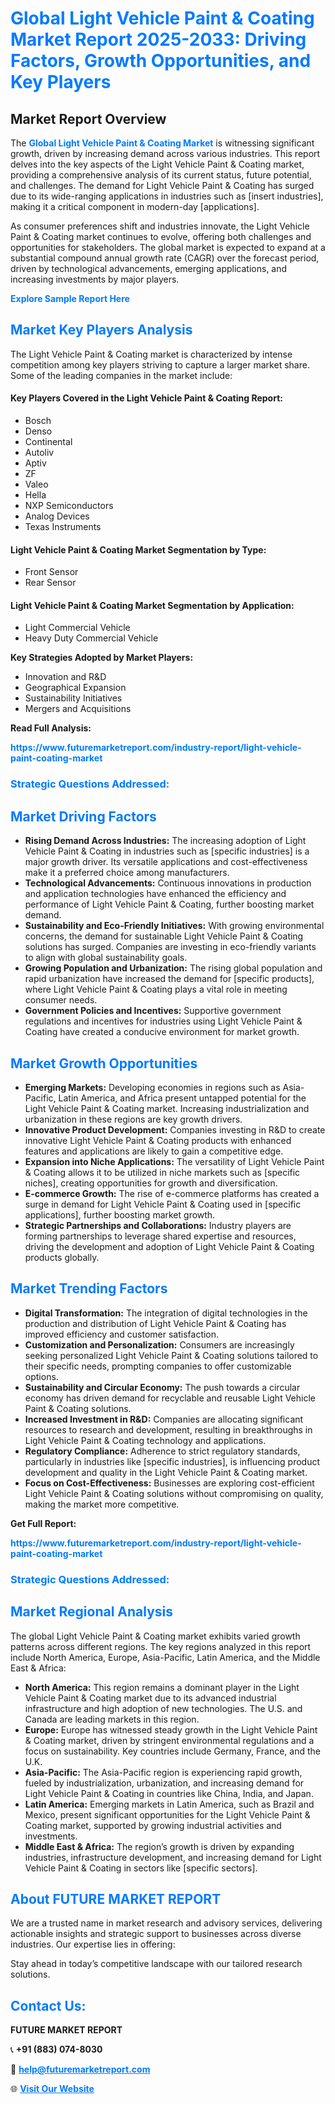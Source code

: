<h1 style="color: #007BFF;">Global Light Vehicle Paint & Coating Market Report 2025-2033: Driving Factors, Growth Opportunities, and Key Players</h1>

<section id="overview">
<h2>Market Report Overview</h2>
<p>The <a href="https://www.futuremarketreport.com/industry-report/light-vehicle-paint-coating-market" style="color: #007BFF; text-decoration: none;"><strong>Global Light Vehicle Paint & Coating Market</strong></a> is witnessing significant growth, driven by increasing demand across various industries. This report delves into the key aspects of the Light Vehicle Paint & Coating market, providing a comprehensive analysis of its current status, future potential, and challenges. The demand for Light Vehicle Paint & Coating has surged due to its wide-ranging applications in industries such as [insert industries], making it a critical component in modern-day [applications].</p>
<p>As consumer preferences shift and industries innovate, the Light Vehicle Paint & Coating market continues to evolve, offering both challenges and opportunities for stakeholders. The global market is expected to expand at a substantial compound annual growth rate (CAGR) over the forecast period, driven by technological advancements, emerging applications, and increasing investments by major players.</p>
</section>

<section id="overview">
<p><a href="https://www.futuremarketreport.com/request-sample/reportId=36533" style="color: #007BFF; text-decoration: none;"><strong>Explore Sample Report Here</strong></a></p>
</section>

<section id="key-players">
<h2 style="color: #007BFF;">Market Key Players Analysis</h2>
<p>The Light Vehicle Paint & Coating market is characterized by intense competition among key players striving to capture a larger market share. Some of the leading companies in the market include:</p>
<h4>Key Players Covered in the Light Vehicle Paint & Coating Report:</h4>
<ul><li>Bosch</li><li>Denso</li><li>Continental</li><li>Autoliv</li><li>Aptiv</li><li>ZF</li><li>Valeo</li><li>Hella</li><li>NXP Semiconductors</li><li>Analog Devices</li><li>Texas Instruments</li></ul>
<h4>Light Vehicle Paint & Coating Market Segmentation by Type:</h4>
<ul><li>Front Sensor</li><li>Rear Sensor</li></ul>

<h4>Light Vehicle Paint & Coating Market Segmentation by Application:</h4>
<ul><li>Light Commercial Vehicle</li><li>Heavy Duty Commercial Vehicle</li></ul>
<p><strong>Key Strategies Adopted by Market Players:</strong></p>
<ul>
<li>Innovation and R&D</li>
<li>Geographical Expansion</li>
<li>Sustainability Initiatives</li>
<li>Mergers and Acquisitions</li>
</ul>
</section>

<section>
<p><strong>Read Full Analysis: </strong></p><a href="https://www.futuremarketreport.com/industry-report/light-vehicle-paint-coating-market" style="color: #007BFF; text-decoration: none;"><strong>https://www.futuremarketreport.com/industry-report/light-vehicle-paint-coating-market</strong></a>
<h3 style="color: #007BFF;">Strategic Questions Addressed:</h3>
</section>

<section id="driving-factors">
<h2 style="color: #007BFF;">Market Driving Factors</h2>
<ul>
<li><strong>Rising Demand Across Industries:</strong> The increasing adoption of Light Vehicle Paint & Coating in industries such as [specific industries] is a major growth driver. Its versatile applications and cost-effectiveness make it a preferred choice among manufacturers.</li>
<li><strong>Technological Advancements:</strong> Continuous innovations in production and application technologies have enhanced the efficiency and performance of Light Vehicle Paint & Coating, further boosting market demand.</li>
<li><strong>Sustainability and Eco-Friendly Initiatives:</strong> With growing environmental concerns, the demand for sustainable Light Vehicle Paint & Coating solutions has surged. Companies are investing in eco-friendly variants to align with global sustainability goals.</li>
<li><strong>Growing Population and Urbanization:</strong> The rising global population and rapid urbanization have increased the demand for [specific products], where Light Vehicle Paint & Coating plays a vital role in meeting consumer needs.</li>
<li><strong>Government Policies and Incentives:</strong> Supportive government regulations and incentives for industries using Light Vehicle Paint & Coating have created a conducive environment for market growth.</li>
</ul>
</section>

<section id="growth-opportunities">
<h2 style="color: #007BFF;">Market Growth Opportunities</h2>
<ul>
<li><strong>Emerging Markets:</strong> Developing economies in regions such as Asia-Pacific, Latin America, and Africa present untapped potential for the Light Vehicle Paint & Coating market. Increasing industrialization and urbanization in these regions are key growth drivers.</li>
<li><strong>Innovative Product Development:</strong> Companies investing in R&D to create innovative Light Vehicle Paint & Coating products with enhanced features and applications are likely to gain a competitive edge.</li>
<li><strong>Expansion into Niche Applications:</strong> The versatility of Light Vehicle Paint & Coating allows it to be utilized in niche markets such as [specific niches], creating opportunities for growth and diversification.</li>
<li><strong>E-commerce Growth:</strong> The rise of e-commerce platforms has created a surge in demand for Light Vehicle Paint & Coating used in [specific applications], further boosting market growth.</li>
<li><strong>Strategic Partnerships and Collaborations:</strong> Industry players are forming partnerships to leverage shared expertise and resources, driving the development and adoption of Light Vehicle Paint & Coating products globally.</li>
</ul>
</section>

<section id="trending-factors">
<h2 style="color: #007BFF;">Market Trending Factors</h2>
<ul>
<li><strong>Digital Transformation:</strong> The integration of digital technologies in the production and distribution of Light Vehicle Paint & Coating has improved efficiency and customer satisfaction.</li>
<li><strong>Customization and Personalization:</strong> Consumers are increasingly seeking personalized Light Vehicle Paint & Coating solutions tailored to their specific needs, prompting companies to offer customizable options.</li>
<li><strong>Sustainability and Circular Economy:</strong> The push towards a circular economy has driven demand for recyclable and reusable Light Vehicle Paint & Coating solutions.</li>
<li><strong>Increased Investment in R&D:</strong> Companies are allocating significant resources to research and development, resulting in breakthroughs in Light Vehicle Paint & Coating technology and applications.</li>
<li><strong>Regulatory Compliance:</strong> Adherence to strict regulatory standards, particularly in industries like [specific industries], is influencing product development and quality in the Light Vehicle Paint & Coating market.</li>
<li><strong>Focus on Cost-Effectiveness:</strong> Businesses are exploring cost-efficient Light Vehicle Paint & Coating solutions without compromising on quality, making the market more competitive.</li>
</ul>
</section>

<section>
<p><strong>Get Full Report: </strong></p><a href="https://www.futuremarketreport.com/industry-report/light-vehicle-paint-coating-market" style="color: #007BFF; text-decoration: none;"><strong>https://www.futuremarketreport.com/industry-report/light-vehicle-paint-coating-market</strong></a>
<h3 style="color: #007BFF;">Strategic Questions Addressed:</h3>
</section>


<section id="regional-analysis">
<h2 style="color: #007BFF;">Market Regional Analysis</h2>
<p>The global Light Vehicle Paint & Coating market exhibits varied growth patterns across different regions. The key regions analyzed in this report include North America, Europe, Asia-Pacific, Latin America, and the Middle East & Africa:</p>
<ul>
<li><strong>North America:</strong> This region remains a dominant player in the Light Vehicle Paint & Coating market due to its advanced industrial infrastructure and high adoption of new technologies. The U.S. and Canada are leading markets in this region.</li>
<li><strong>Europe:</strong> Europe has witnessed steady growth in the Light Vehicle Paint & Coating market, driven by stringent environmental regulations and a focus on sustainability. Key countries include Germany, France, and the U.K.</li>
<li><strong>Asia-Pacific:</strong> The Asia-Pacific region is experiencing rapid growth, fueled by industrialization, urbanization, and increasing demand for Light Vehicle Paint & Coating in countries like China, India, and Japan.</li>
<li><strong>Latin America:</strong> Emerging markets in Latin America, such as Brazil and Mexico, present significant opportunities for the Light Vehicle Paint & Coating market, supported by growing industrial activities and investments.</li>
<li><strong>Middle East & Africa:</strong> The region’s growth is driven by expanding industries, infrastructure development, and increasing demand for Light Vehicle Paint & Coating in sectors like [specific sectors].</li>
</ul>
</section>

<footer>
<h2 style="color: #007BFF;">About FUTURE MARKET REPORT</h2>
<p>We are a trusted name in market research and advisory services, delivering actionable insights and strategic support to businesses across diverse industries. Our expertise lies in offering:</p>

<p>Stay ahead in today’s competitive landscape with our tailored research solutions.</p>

<h2 style="color: #007BFF;">Contact Us:</h2>
<p><strong>FUTURE MARKET REPORT</strong></p>
<p>📞 <strong>+91 (883) 074-8030</strong></p>
<p>📧 <strong><a href="mailto:help@futuremarketreport.com" style="color: #007BFF;">help@futuremarketreport.com</a></strong></p>
<p>🌐 <strong><a href="https://www.futuremarketreport.com/" style="color: #007BFF;">Visit Our Website</a></strong></p>
</footer>